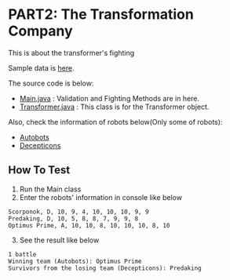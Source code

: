 # PART2: The Transformation Company

This is about the transformer's fighting

Sample data is [here](samples.txt).

The source code is below:

* [Main.java](Main.java)
: Validation and Fighting Methods are in here.
* [Transformer.java](Transformer.java)
: This class is for the Transformer object.

Also, check the information of robots below(Only some of robots):

* [Autobots](autobots.txt)
* [Decepticons](decepticons.txt)

## How To Test

1. Run the Main class
2. Enter the robots' information in console like below

```
Scorponok, D, 10, 9, 4, 10, 10, 10, 9, 9
Predaking, D, 10, 5, 8, 8, 7, 9, 9, 8
Optimus Prime, A, 10, 10, 8, 10, 10, 10, 8, 10
```

3. See the result like below
```
1 battle
Winning team (Autobots): Optimus Prime
Survivors from the losing team (Decepticons): Predaking
```

